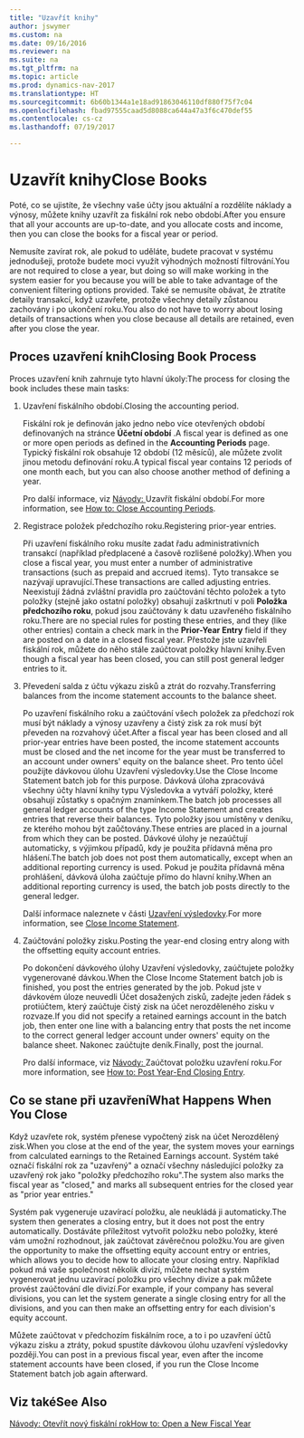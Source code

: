 ```yaml
---
title: "Uzavřít knihy"
author: jswymer
ms.custom: na
ms.date: 09/16/2016
ms.reviewer: na
ms.suite: na
ms.tgt_pltfrm: na
ms.topic: article
ms.prod: dynamics-nav-2017
ms.translationtype: HT
ms.sourcegitcommit: 6b60b1344a1e18ad91863046110df880f75f7c04
ms.openlocfilehash: fbad97555caad5d8088ca644a47a3f6c470def55
ms.contentlocale: cs-cz
ms.lasthandoff: 07/19/2017

---
```

# <a name="close-books"></a><span data-ttu-id="165bb-102">Uzavřít knihy</span><span class="sxs-lookup"><span data-stu-id="165bb-102">Close Books</span></span>
<span data-ttu-id="165bb-103">Poté, co se ujistíte, že všechny vaše účty jsou aktuální a rozdělíte náklady a výnosy, můžete knihy uzavřít za fiskální rok nebo období.</span><span class="sxs-lookup"><span data-stu-id="165bb-103">After you ensure that all your accounts are up-to-date, and you allocate costs and income, then you can close the books for a fiscal year or period.</span></span>

<span data-ttu-id="165bb-104">Nemusíte zavírat rok, ale pokud to uděláte, budete pracovat v systému jednodušeji, protože budete moci využít výhodných možností filtrování.</span><span class="sxs-lookup"><span data-stu-id="165bb-104">You are not required to close a year, but doing so will make working in the system easier for you because you will be able to take advantage of the convenient filtering options provided.</span></span> <span data-ttu-id="165bb-105">Také se nemusíte obávat, že ztratíte detaily transakcí, když uzavřete, protože všechny detaily zůstanou zachovány i po ukončení roku.</span><span class="sxs-lookup"><span data-stu-id="165bb-105">You also do not have to worry about losing details of transactions when you close because all details are retained, even after you close the year.</span></span>

## <a name="closing-book-process"></a><span data-ttu-id="165bb-106">Proces uzavření knih</span><span class="sxs-lookup"><span data-stu-id="165bb-106">Closing Book Process</span></span>
<span data-ttu-id="165bb-107">Proces uzavření knih zahrnuje tyto hlavní úkoly:</span><span class="sxs-lookup"><span data-stu-id="165bb-107">The process for closing the book includes these main tasks:</span></span>

1. <span data-ttu-id="165bb-108">Uzavření fiskálního období.</span><span class="sxs-lookup"><span data-stu-id="165bb-108">Closing the accounting period.</span></span>

    <span data-ttu-id="165bb-109">Fiskální rok je definován jako jedno nebo více otevřených období definovaných na stránce **Účetní období** .</span><span class="sxs-lookup"><span data-stu-id="165bb-109">A fiscal year is defined as one or more open periods as defined in the **Accounting Periods** page.</span></span> <span data-ttu-id="165bb-110">Typický fiskální rok obsahuje 12 období (12 měsíců), ale můžete zvolit jinou metodu definování roku.</span><span class="sxs-lookup"><span data-stu-id="165bb-110">A typical fiscal year contains 12 periods of one month each, but you can also choose another method of defining a year.</span></span>

    <span data-ttu-id="165bb-111">Pro další informace, viz [Návody: ](year-close-account-periods.md)Uzavřít fiskální období.</span><span class="sxs-lookup"><span data-stu-id="165bb-111">For more information, see [How to: Close Accounting Periods](year-close-account-periods.md).</span></span>

2. <span data-ttu-id="165bb-112">Registrace položek předchozího roku.</span><span class="sxs-lookup"><span data-stu-id="165bb-112">Registering prior-year entries.</span></span>

    <span data-ttu-id="165bb-113">Při uzavření fiskálního roku musíte zadat řadu administrativních transakcí (například předplacené a časově rozlišené položky).</span><span class="sxs-lookup"><span data-stu-id="165bb-113">When you close a fiscal year, you must enter a number of administrative transactions (such as prepaid and accrued items).</span></span> <span data-ttu-id="165bb-114">Tyto transakce se nazývají upravující.</span><span class="sxs-lookup"><span data-stu-id="165bb-114">These transactions are called adjusting entries.</span></span> <span data-ttu-id="165bb-115">Neexistují žádná zvláštní pravidla pro zaúčtování těchto položek a tyto položky (stejně jako ostatní položky) obsahují zaškrtnutí v poli **Položka předchozího roku**, pokud jsou zaúčtovány k datu uzavřeného fiskálního roku.</span><span class="sxs-lookup"><span data-stu-id="165bb-115">There are no special rules for posting these entries, and they (like other entries) contain a check mark in the **Prior-Year Entry** field if they are posted on a date in a closed fiscal year.</span></span> <span data-ttu-id="165bb-116">Přestože jste uzavřeli fiskální rok, můžete do něho stále zaúčtovat položky hlavní knihy.</span><span class="sxs-lookup"><span data-stu-id="165bb-116">Even though a fiscal year has been closed, you can still post general ledger entries to it.</span></span>

3. <span data-ttu-id="165bb-117">Převedení salda z účtu výkazu zisků a ztrát do rozvahy.</span><span class="sxs-lookup"><span data-stu-id="165bb-117">Transferring balances from the income statement accounts to the balance sheet.</span></span>

    <span data-ttu-id="165bb-118">Po uzavření fiskálního roku a zaúčtování všech položek za předchozí rok musí být náklady a výnosy uzavřeny a čistý zisk za rok musí být převeden na rozvahový účet.</span><span class="sxs-lookup"><span data-stu-id="165bb-118">After a fiscal year has been closed and all prior-year entries have been posted, the income statement accounts must be closed and the net income for the year must be transferred to an account under owners' equity on the balance sheet.</span></span> <span data-ttu-id="165bb-119">Pro tento účel použijte dávkovou úlohu Uzavření výsledovky.</span><span class="sxs-lookup"><span data-stu-id="165bb-119">Use the Close Income Statement batch job for this purpose.</span></span> <span data-ttu-id="165bb-120">Dávková úloha zpracovává všechny účty hlavní knihy typu Výsledovka a vytváří položky, které obsahují zůstatky s opačným znamínkem.</span><span class="sxs-lookup"><span data-stu-id="165bb-120">The batch job processes all general ledger accounts of the type Income Statement and creates entries that reverse their balances.</span></span> <span data-ttu-id="165bb-121">Tyto položky jsou umístěny v deníku, ze kterého mohou být zaůčtovány.</span><span class="sxs-lookup"><span data-stu-id="165bb-121">These entries are placed in a journal from which they can be posted.</span></span> <span data-ttu-id="165bb-122">Dávkové úlohy je nezaúčtují automaticky, s výjimkou případů, kdy je použita přídavná měna pro hlášení.</span><span class="sxs-lookup"><span data-stu-id="165bb-122">The batch job does not post them automatically, except when an additional reporting currency is used.</span></span> <span data-ttu-id="165bb-123">Pokud je použita přídavná měna prohlášení, dávková úloha zaúčtuje přímo do hlavní knihy.</span><span class="sxs-lookup"><span data-stu-id="165bb-123">When an additional reporting currency is used, the batch job posts directly to the general ledger.</span></span>

    <span data-ttu-id="165bb-124">Další informace naleznete v části [Uzavření výsledovky](year-close-income-statement.md).</span><span class="sxs-lookup"><span data-stu-id="165bb-124">For more information, see [Close Income Statement](year-close-income-statement.md).</span></span>
4. <span data-ttu-id="165bb-125">Zaúčtování položky zisku.</span><span class="sxs-lookup"><span data-stu-id="165bb-125">Posting the year-end closing entry along with the offsetting equity account entries.</span></span>

    <span data-ttu-id="165bb-126">Po dokončení dávkového úlohy Uzavření výsledovky, zaúčtujete položky vygenerované dávkou.</span><span class="sxs-lookup"><span data-stu-id="165bb-126">When the Close Income Statement batch job is finished, you post the entries generated by the job.</span></span> <span data-ttu-id="165bb-127">Pokud jste v dávkovém úloze neuvedli Účet dosažených zisků, zadejte jeden řádek s protiúčtem, který zaúčtuje čistý zisk na účet nerozděleného zisku v rozvaze.</span><span class="sxs-lookup"><span data-stu-id="165bb-127">If you did not specify a retained earnings account in the batch job, then enter one line with a balancing entry that posts the net income to the correct general ledger account under owners' equity on the balance sheet.</span></span> <span data-ttu-id="165bb-128">Nakonec zaúčtujte deník.</span><span class="sxs-lookup"><span data-stu-id="165bb-128">Finally, post the journal.</span></span>

    <span data-ttu-id="165bb-129">Pro další informace, viz [Návody: ](year-how-post-year-end-close-entry.md)Zaúčtovat položku uzavření roku.</span><span class="sxs-lookup"><span data-stu-id="165bb-129">For more information, see [How to: Post Year-End Closing Entry](year-how-post-year-end-close-entry.md).</span></span>

## <a name="what-happens-when-you-close"></a><span data-ttu-id="165bb-130">Co se stane při uzavření</span><span class="sxs-lookup"><span data-stu-id="165bb-130">What Happens When You Close</span></span>
<span data-ttu-id="165bb-131">Když uzavřete rok, systém přenese vypočtený zisk na účet Nerozdělený zisk.</span><span class="sxs-lookup"><span data-stu-id="165bb-131">When you close at the end of the year, the system moves your earnings from calculated earnings to the Retained Earnings account.</span></span> <span data-ttu-id="165bb-132">Systém také označí fiskální rok za "uzavřený" a označí všechny následující položky za uzavřený rok jako "položky předchozího roku".</span><span class="sxs-lookup"><span data-stu-id="165bb-132">The system also marks the fiscal year as "closed," and marks all subsequent entries for the closed year as "prior year entries."</span></span>

<span data-ttu-id="165bb-133">Systém pak vygeneruje uzavírací položku, ale neukládá ji automaticky.</span><span class="sxs-lookup"><span data-stu-id="165bb-133">The system then generates a closing entry, but it does not post the entry automatically.</span></span> <span data-ttu-id="165bb-134">Dostáváte příležitost vytvořit položku nebo položky, které vám umožní rozhodnout, jak zaúčtovat závěrečnou položku.</span><span class="sxs-lookup"><span data-stu-id="165bb-134">You are given the opportunity to make the offsetting equity account entry or entries, which allows you to decide how to allocate your closing entry.</span></span> <span data-ttu-id="165bb-135">Například pokud má vaše společnost několik divizí, můžete nechat systém vygenerovat jednu uzavírací položku pro všechny divize a pak můžete provést zaúčtování dle divizí.</span><span class="sxs-lookup"><span data-stu-id="165bb-135">For example, if your company has several divisions, you can let the system generate a single closing entry for all the divisions, and you can then make an offsetting entry for each division's equity account.</span></span>

<span data-ttu-id="165bb-136">Můžete zaúčtovat v předchozím fiskálním roce, a to i po uzavření účtů výkazu zisku a ztráty, pokud spustíte dávkovou úlohu uzavření výsledovky později.</span><span class="sxs-lookup"><span data-stu-id="165bb-136">You can post in a previous fiscal year, even after the income statement accounts have been closed, if you run the Close Income Statement batch job again afterward.</span></span>

## <a name="see-also"></a><span data-ttu-id="165bb-137">Viz také</span><span class="sxs-lookup"><span data-stu-id="165bb-137">See Also</span></span>
[<span data-ttu-id="165bb-138">Návody: Otevřít nový fiskální rok</span><span class="sxs-lookup"><span data-stu-id="165bb-138">How to: Open a New Fiscal Year</span></span>](finance-how-open-new-fiscal-year.md)

